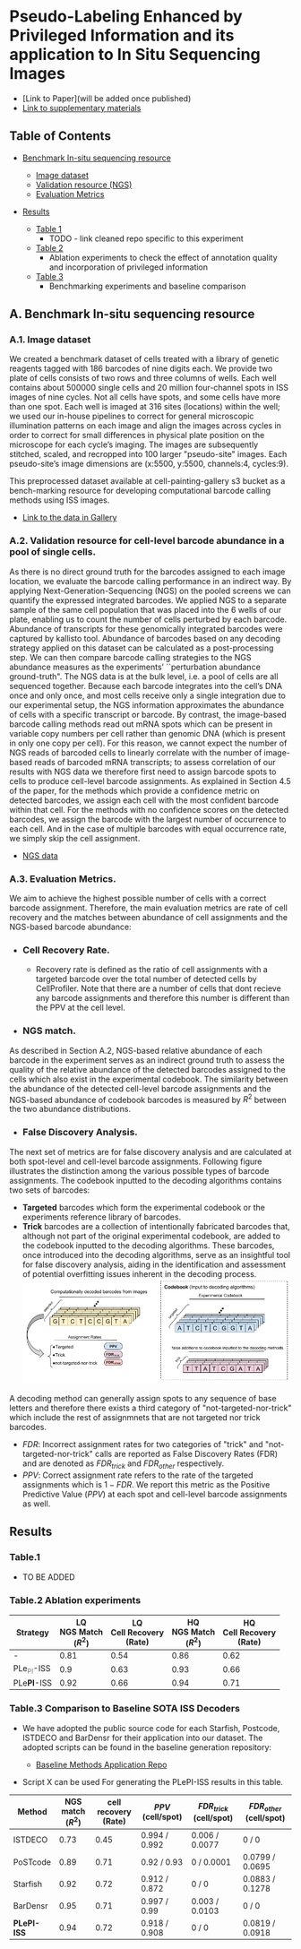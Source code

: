 # Pseudo-Labeling Enhanced by Privileged Information and its application to In Situ Sequencing Images


 - [Link to Paper](will be added once published)
 - [Link to supplementary materials](https://github.com/carpenter-singh-lab/2023_Haghighi_IJCAI/blob/main/documentation/Haghighi_PLePI_ISS_IJCAI23_Supplementary_Materials.pdf)
 
 
 ## Table of Contents

- [Benchmark In-situ sequencing resource](#toc-dataset)
  - [Image dataset](#toc-imgs)
  - [Validation resource (NGS)](#toc-ngs-resource)
  - [Evaluation Metrics](#toc-eval-metrics)

  
- [Results](#toc-results)
  - [Table 1](#toc-t1)
    - TODO - link cleaned repo specific to this experiment 
  - [Table 2](#toc-t2)
    - Ablation experiments to check the effect of annotation quality and incorporation of privileged information
  - [Table 3](#toc-t3)
    - Benchmarking experiments and baseline comparison



## <a id="toc-dataset"></a>A. Benchmark In-situ sequencing resource
### <a id="toc-imgs"></a> A.1. Image dataset

We created a benchmark dataset of cells treated with a library of genetic reagents tagged with 186 barcodes of nine digits each. We provide two plate of cells consists of two rows and three columns of wells. Each well contains about 500000 single cells and 20 million four-channel spots in ISS images of nine cycles. Not all cells have spots, and some cells have more than one spot. Each well is imaged at 316 sites (locations) within the well; we used our in-house pipelines to correct for general microscopic illumination patterns on each image and align the images across cycles in order to correct for small differences in physical plate position on the microscope for each cycle’s imaging. The images are subsequently stitched, scaled, and recropped into 100 larger "pseudo-site" images. Each pseudo-site’s image dimensions are (x:5500, y:5500, channels:4, cycles:9). 

This preprocessed dataset available at cell-painting-gallery s3 bucket as a bench-marking resource for developing computational barcode calling methods using ISS images.
- [Link to the data in Gallery](x)


### <a id="toc-ngs-resource"></a>A.2. Validation resource for cell-level barcode abundance in a pool of single cells.
As there is no direct ground truth for the barcodes assigned to each image location, we evaluate the barcode calling performance in an indirect way. By applying Next-Generation-Sequencing (NGS) on the pooled screens we can quantify the expressed integrated barcodes. We applied NGS to a separate sample of the same cell population that was placed into the 6 wells of our plate, enabling us to count the number of cells perturbed by each barcode. Abundance of transcripts for these genomically integrated barcodes were captured by kallisto tool. Abundance of barcodes based on any decoding strategy applied on this dataset can be calculated as a post-processing step. We can then compare barcode calling strategies to the NGS abundance measures as the experiments’ ``perturbation abundance ground-truth".
The NGS data is at the bulk level, i.e. a pool of cells are all sequenced together. Because each barcode integrates into the cell’s DNA once and only once, and most cells receive only a single integration due to our experimental setup, the NGS information approximates the abundance of cells with a specific transcript or barcode. By contrast, the image-based barcode calling methods read out mRNA spots which can be present in variable copy numbers per cell rather than genomic DNA (which is present in only one copy per cell). For this reason, we cannot expect the number of NGS reads of barcoded cells to linearly correlate with the number of image-based reads of barcoded mRNA transcripts; to assess correlation of our results with NGS data we therefore first need to assign barcode spots to cells to produce cell-level barcode assignments. 
As explained in Section 4.5 of the paper, for the methods which provide a confidence metric on detected barcodes, we assign each cell with the most confident barcode within that cell. For the methods with no confidence scores on the detected barcodes, we assign the barcode with the largest number of occurrence to each cell. And in the case of multiple barcodes with equal occurrence rate, we simply skip the cell assignment.
- [NGS data](https://github.com/carpenter-singh-lab/2023_Haghighi_IJCAI/blob/main/resource/CP228_NGS_Reads_And_Library_Mapped.csv)


### <a id="toc-eval-metrics"></a>A.3. Evaluation Metrics.
We aim to achieve the highest possible number of cells with a correct barcode assignment. Therefore, the main evaluation metrics are rate of cell recovery and the matches between abundance of cell assignments and the NGS-based barcode abundance:

- ### Cell Recovery Rate. 
  - Recovery rate is defined as the ratio of cell assignments with a targeted barcode over the total number of detected cells by CellProfiler. Note that there are a number of cells that dont recieve any barcode assignments and therefore this number is different than the PPV at the cell level.

- ### NGS match. 
As described in Section A.2, NGS-based relative abundance of each barcode in the experiment serves as an indirect ground truth to assess the quality of the relative abundance of the detected barcodes assigned to the cells which also exist in the experimental codebook. The similarity between the abundance of the detected cell-level barcode assignments and the NGS-based abundance of codebook barcodes is measured by $R^2$ between the two abundance distributions.

- ### False Discovery Analysis. 
The next set of metrics are for false discovery analysis and are calculated at both spot-level and cell-level barcode assignments. Following figure illustrates the distinction among the various possible types of barcode assignments. The codebook inputted to the decoding algorithms contains two sets of barcodes:
- **Targeted** barcodes which form the experimental codebook or the experiments reference library of barcodes.
- **Trick** barcodes are a collection of intentionally fabricated barcodes that, although not part of the original experimental codebook, are added to the codebook inputted to the decoding algorithms. These barcodes, once introduced into the decoding algorithms, serve as an insightful tool for false discovery analysis, aiding in the identification and assessment of potential overfitting issues inherent in the decoding process.
![](./documentation/images/codebooks2.png)

A decoding method can generally assign spots to any sequence of base letters and therefore there exists a third category of "not-targeted-nor-trick" which include the rest of assignmnets that are not targeted nor trick barcodes.

- $FDR$: Incorrect assignment rates for two categories of "trick" and "not-targeted-nor-trick" calls are reported as False Discovery Rates (FDR) and are denoted as $FDR_{trick}$ and $FDR_{other}$ respectively.
- $PPV$: Correct assignment rate refers to the rate of the targeted assignments which is $1-FDR$. We report this metric as the Positive Predictive Value ($PPV$) at each spot and cell-level barcode assignments as well.

    

## <a id="toc-results"></a>Results
### <a id="toc-t1"></a>Table.1
- TO BE ADDED
### <a id="toc-t2"></a>Table.2 Ablation experiments


| Strategy | LQ <br> NGS Match <br> ($R^2$) | LQ <br> Cell Recovery <br> (Rate) | HQ <br> NGS Match <br> ($R^2$) | HQ <br> Cell Recovery <br> (Rate) |
| --- | --- | --- | --- | --- |
| - | 0.81 | 0.54 | 0.86 | 0.62 |
| PLe<sub><span style="color:gray">PI</span></sub>-ISS | 0.9 | 0.63 | 0.93 | 0.66 |
| PLe**PI**-ISS | 0.92 | 0.66 | 0.94 | 0.71 |



### <a id="toc-t3"></a>Table.3 Comparison to Baseline SOTA ISS Decoders
- We have adopted the public source code for each Starfish, Postcode, ISTDECO and BarDensr for their application into our dataset. The adopted scripts can be found in the baseline generation repository:
   - [Baseline Methods Application Repo](https://github.com/broadinstitute/Barcode_Benchmark_Periscope)

- Script X can be used For generating the PLePI-ISS results in this table.

| Method       | NGS match <br> ($R^2$) | cell recovery <br> (Rate) | $PPV$     <br> (cell/spot)    | $FDR_{trick}$ <br> (cell/spot)| $FDR_{other}$ <br> (cell/spot)|
|--------------|-----------|---------------|--------------|---------------|---------------|
| ISTDECO      | 0.73      | 0.45          | 0.994 / 0.992| 0.006 / 0.0077| 0 / 0         |
| PoSTcode     | 0.89      | 0.71          | 0.92 / 0.93  | 0 / 0.0001    | 0.0799 / 0.0695|
| Starfish     | 0.92      | 0.72          | 0.912 / 0.872| 0 / 0         | 0.0883 / 0.1278|
| BarDensr     | 0.95      | 0.71          | 0.997 / 0.99 | 0.003 / 0.0103| 0 / 0         |
| **PLePI-ISS** | 0.94      | 0.72          | 0.918 / 0.908| 0 / 0         | 0.0819 / 0.0918|


 



